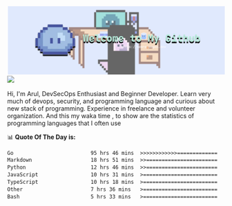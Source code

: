 ![banner](.github/banner-profile.png)
<img src="https://user-images.githubusercontent.com/73097560/115834477-dbab4500-a447-11eb-908a-139a6edaec5c.gif"></p>

Hi, I'm Arul, DevSecOps Enthusiast and Beginner Developer. Learn very much of devops, security, and programming language and curious about new stack of programming. Experience in freelance and volunteer organization. And this my waka time , to show are the statistics of programming languages that I often use

📊 **Quote Of The Day is:**
<!--START_SECTION:waka-->

```txt
Go                         95 hrs 46 mins  >>>>>>>>>>>>=============   47.62 %
Markdown                   18 hrs 51 mins  >>=======================   09.38 %
Python                     12 hrs 46 mins  >>=======================   06.35 %
JavaScript                 10 hrs 31 mins  >========================   05.23 %
TypeScript                 10 hrs 18 mins  >========================   05.12 %
Other                      7 hrs 36 mins   >========================   03.78 %
Bash                       5 hrs 33 mins   >========================   02.77 %
```

<!--END_SECTION:waka-->
